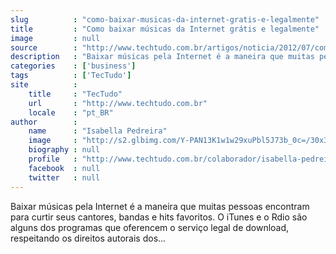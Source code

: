 ```yaml
---
slug          : "como-baixar-musicas-da-internet-gratis-e-legalmente"
title         : "Como baixar músicas da Internet grátis e legalmente"
image         : null
source        : "http://www.techtudo.com.br/artigos/noticia/2012/07/como-baixar-musicas-legalmente-pela-web-sem-gastar-nada.html"
description   : "Baixar músicas pela Internet é a maneira que muitas pessoas encontram para curtir seus cantores, bandas e hits favoritos. O iTunes e o Rdio são alguns dos programas que oferencem o serviço legal de download, respeitando os direitos autorais dos..."
categories    : ['business']
tags          : ['TecTudo']
site          :
    title     : "TecTudo"
    url       : "http://www.techtudo.com.br"
    locale    : "pt_BR"
author        :
    name      : "Isabella Pedreira"
    image     : "http://s2.glbimg.com/Y-PAN13K1w1w29xuPbl5J73b_0c=/30x30/s2.glbimg.com/vkNnpgI86Uo6ajR0g0XuWQh6ZWs=/0x0:140x140/140x140/s.glbimg.com/po/tt/f/original/2012/08/01/isabella-pedreira.jpg"
    biography : null
    profile   : "http://www.techtudo.com.br/colaborador/isabella-pedreira.html"
    facebook  : null
    twitter   : null
---
```


Baixar músicas pela Internet é a maneira que muitas pessoas encontram para curtir seus cantores, bandas e hits favoritos. O iTunes e o Rdio são alguns dos programas que oferencem o serviço legal de download, respeitando os direitos autorais dos...
